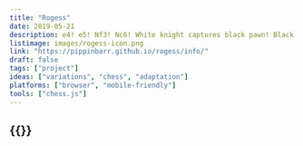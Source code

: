 ```yaml
---
title: "Rogess"
date: 2019-05-21
description: e4! e5! Nf3! Nc6! White knight captures black pawn! Black knight attacks white knight for 2HP of damage! White knight misses black knight! What the hell is going on?!
listimage: images/rogess-icon.png
link: "https://pippinbarr.github.io/rogess/info/"
draft: false
tags: ["project"]
ideas: ["variations", "chess", "adaptation"]
platforms: ["browser", "mobile-friendly"]
tools: ["chess.js"]
---
```


## {{<param title >}}
